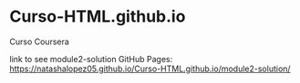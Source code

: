 # Curso-HTML.github.io
Curso Coursera

link to see module2-solution GitHub Pages:
https://natashalopez05.github.io/Curso-HTML.github.io/module2-solution/
